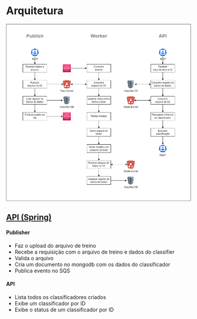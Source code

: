 # Arquitetura

![Diagrama da arquietura](https://github.com/jhonatan98rios/naive-bayes-classifier-infra/blob/main/diagram.png?raw=true)

## [API (Spring)](https://github.com/jhonatan98rios/naive-bayes-classifier-api-spring)
#### Publisher
- Faz o upload do arquivo de treino
- Recebe a requisição com o arquivo de treino e dados do classifier
- Valida o arquivo
- Cria um documento no mongodb com os dados do classificador
- Publica evento no SQS

#### API
- Lista todos os classificadores criados
- Exibe um classificador por ID
- Exibe o status de um classificador por ID